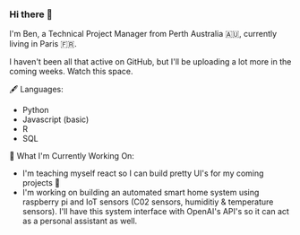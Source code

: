 ### Hi there 👋

I'm Ben, a Technical Project Manager from Perth Australia 🇦🇺, currently living in Paris 🇫🇷.

I haven't been all that active on GitHub, but I'll be uploading a lot more in the coming weeks. Watch this space.

🖋 Languages:
- Python 
- Javascript (basic)
- R 
- SQL 

💼 What I'm Currently Working On:
- I'm teaching myself react so I can build pretty UI's for my coming projects 🌸
- I'm working on building an automated smart home system using raspberry pi and IoT sensors (C02 sensors, humiditiy & temperature sensors). I'll have this system interface with OpenAI's API's so it can act as a personal assistant as well.




<!--
**BenjaminHThomas/BenjaminHThomas** is a ✨ _special_ ✨ repository because its `README.md` (this file) appears on your GitHub profile.

Here are some ideas to get you started:

- 🔭 I’m currently working on ...
- 🌱 I’m currently learning ...
- 👯 I’m looking to collaborate on ...
- 🤔 I’m looking for help with ...
- 💬 Ask me about ...
- 📫 How to reach me: ...
- 😄 Pronouns: ...
- ⚡ Fun fact: ...
-->
